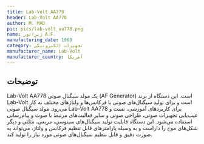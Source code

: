 ```yaml
---
title: Lab-Volt AA778
header: Lab-Volt AA778
author: M. MAD
pic: pics/lab-volt_aa778.png
name: ژنراتور A.F.
manufacturing_date: 1960
category: تجهیزات الکترونیکی
manufacturer_name: Lab-Volt
manufacturer_country: آمریکا
---
```


<h2 class="fa-IR-explanation-header">توضیحات</h2>
<p>
<span class="english-text">Lab-Volt AA778</span>
یک مولد سیگنال صوتی
<span class="english-text">(AF Generator)</span>
است. این دستگاه از برند
<span class="english-text">Lab-Volt</span>
است و برای تولید سیگنال‌های صوتی با فرکانس‌ها و ولتاژهای مختلف به کار می‌رود.
مولد سیگنال صوتی
<span class="english-text">Lab-Volt AA778</span>
برای کاربردهای آموزشی، تست و عیب‌یابی تجهیزات صوتی، طراحی صوتی و سایر
فعالیت‌های مرتبط با صوت و پیام‌رسانی استفاده می‌شود. این دستگاه قابلیت تولید
سیگنال‌های سینوسی، مربعی، مثلثی و دیگر شکل‌های موج را داراست و به وسیله
پارامترهای قابل تنظیم فرکانس و ولتاژ، می‌تواند به صورت دقیق و قابل تنظیم
سیگنال‌های صوتی مورد نیاز را تولید کند.
</p>
